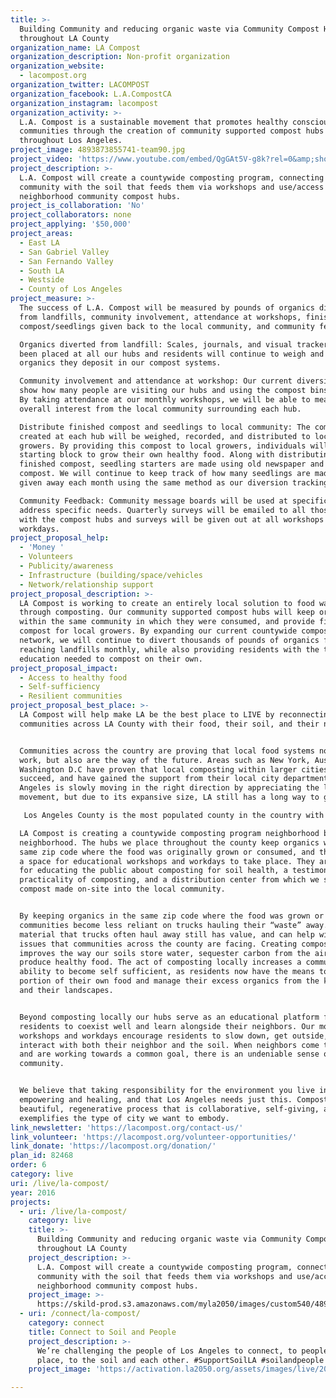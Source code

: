 ```yaml
---
title: >-
  Building Community and reducing organic waste via Community Compost Hubs
  throughout LA County
organization_name: LA Compost
organization_description: Non-profit organization
organization_website:
  - lacompost.org
organization_twitter: LACOMPOST
organization_facebook: L.A.CompostCA
organization_instagram: lacompost
organization_activity: >-
  L.A. Compost is a sustainable movement that promotes healthy conscious
  communities through the creation of community supported compost hubs
  throughout Los Angeles.
project_image: 4893873855741-team90.jpg
project_video: 'https://www.youtube.com/embed/QgGAt5V-g8k?rel=0&amp;showinfo=0'
project_description: >-
  L.A. Compost will create a countywide composting program, connecting the
  community with the soil that feeds them via workshops and use/access to
  neighborhood community compost hubs.
project_is_collaboration: 'No'
project_collaborators: none
project_applying: '$50,000'
project_areas:
  - East LA
  - San Gabriel Valley
  - San Fernando Valley
  - South LA
  - Westside
  - County of Los Angeles
project_measure: >-
  The success of L.A. Compost will be measured by pounds of organics diverted
  from landfills, community involvement, attendance at workshops, finished
  compost/seedlings given back to the local community, and community feedback.

  Organics diverted from landfill: Scales, journals, and visual trackers have
  been placed at all our hubs and residents will continue to weigh and track the
  organics they deposit in our compost systems. 

  Community involvement and attendance at workshop: Our current diversion logs
  show how many people are visiting our hubs and using the compost bins weekly.
  By taking attendance at our monthly workshops, we will be able to measure the
  overall interest from the local community surrounding each hub.

  Distribute finished compost and seedlings to local community: The compost
  created at each hub will be weighed, recorded, and distributed to local
  growers. By providing this compost to local growers, individuals will have the
  starting block to grow their own healthy food. Along with distributing
  finished compost, seedling starters are made using old newspaper and finished
  compost. We will continue to keep track of how many seedlings are made and
  given away each month using the same method as our diversion tracking system. 

  Community Feedback: Community message boards will be used at specific hubs to
  address specific needs. Quarterly surveys will be emailed to all those engaged
  with the compost hubs and surveys will be given out at all workshops and
  workdays.
project_proposal_help:
  - 'Money '
  - Volunteers
  - Publicity/awareness
  - Infrastructure (building/space/vehicles
  - Network/relationship support
project_proposal_description: >-
  LA Compost is working to create an entirely local solution to food waste
  through composting. Our community supported compost hubs will keep organics
  within the same community in which they were consumed, and provide finished
  compost for local growers. By expanding our current countywide compost hub
  network, we will continue to divert thousands of pounds of organics from
  reaching landfills monthly, while also providing residents with the tools and
  education needed to compost on their own.
project_proposal_impact:
  - Access to healthy food
  - Self-sufficiency
  - Resilient communities
project_proposal_best_place: >-
  LA Compost will help make LA be the best place to LIVE by reconnecting
  communities across LA County with their food, their soil, and their neighbors.


  Communities across the country are proving that local food systems not only
  work, but also are the way of the future. Areas such as New York, Austin, and
  Washington D.C have proven that local composting within larger cities can
  succeed, and have gained the support from their local city departments. Los
  Angeles is slowly moving in the right direction by appreciating the local food
  movement, but due to its expansive size, LA still has a long way to go.

   Los Angeles County is the most populated county in the country with over 10 million people eating daily. This ongoing purchase and consumption of food for over 10 million people leads to large amounts of food going uneaten, and if not donated to a local food recovery agency, ends up in landfills. Due to our unique situation in Los Angeles, the solutions for these problems need to be as creative and beautiful as the cities that make up our county. 

  LA Compost is creating a countywide composting program neighborhood by
  neighborhood. The hubs we place throughout the county keep organics within the
  same zip code where the food was originally grown or consumed, and they create
  a space for educational workshops and workdays to take place. They are a tool
  for educating the public about composting for soil health, a testimony to the
  practicality of composting, and a distribution center from which we send
  compost made on-site into the local community. 


  By keeping organics in the same zip code where the food was grown or consumed,
  communities become less reliant on trucks hauling their “waste” away. The
  material that trucks often haul away still has value, and can help with many
  issues that communities across the county are facing. Creating compost locally
  improves the way our soils store water, sequester carbon from the air, and
  produce healthy food. The act of composting locally increases a community’s
  ability to become self sufficient, as residents now have the means to grow a
  portion of their own food and manage their excess organics from the kitchen
  and their landscapes. 


  Beyond composting locally our hubs serve as an educational platform for
  residents to coexist well and learn alongside their neighbors. Our monthly
  workshops and workdays encourage residents to slow down, get outside, and
  interact with both their neighbor and the soil. When neighbors come together
  and are working towards a common goal, there is an undeniable sense of
  community. 


  We believe that taking responsibility for the environment you live in can be
  empowering and healing, and that Los Angeles needs just this. Composting is a
  beautiful, regenerative process that is collaborative, self-giving, and
  exemplifies the type of city we want to embody.
link_newsletter: 'https://lacompost.org/contact-us/'
link_volunteer: 'https://lacompost.org/volunteer-opportunities/'
link_donate: 'https://lacompost.org/donation/'
plan_id: 82468
order: 6
category: live
uri: /live/la-compost/
year: 2016
projects:
  - uri: /live/la-compost/
    category: live
    title: >-
      Building Community and reducing organic waste via Community Compost Hubs
      throughout LA County
    project_description: >-
      L.A. Compost will create a countywide composting program, connecting the
      community with the soil that feeds them via workshops and use/access to
      neighborhood community compost hubs.
    project_image: >-
      https://skild-prod.s3.amazonaws.com/myla2050/images/custom540/4893873855741-team90.jpg
  - uri: /connect/la-compost/
    category: connect
    title: Connect to Soil and People
    project_description: >-
      We’re challenging the people of Los Angeles to connect, to people and
      place, to the soil and each other. #SupportSoilLA #soilandpeople #compost
    project_image: 'https://activation.la2050.org/assets/images/live/2048-wide/la-compost.jpg'

---
```

